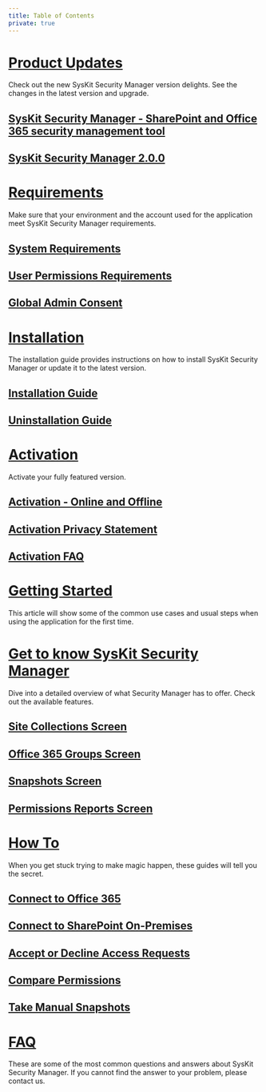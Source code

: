```yaml
---
title: Table of Contents
private: true
---
```


# [Product Updates](product-updates)
Check out the new SysKit Security Manager version delights. See the changes in the latest version and upgrade. 
## [SysKit Security Manager - SharePoint and Office 365 security management tool](security-manager-1-release-note.md)
## [SysKit Security Manager 2.0.0](security-manager-2-release-note.md)

# [Requirements](requirements)
Make sure that your environment and the account used for the application meet SysKit Security Manager requirements.
## [System Requirements](system-requirements.md)
## [User Permissions Requirements](user-permissions-requirements.md)
## [Global Admin Consent](global-admin-consent.md)

# [Installation](installation)
The installation guide provides instructions on how to install SysKit Security Manager or update it to the latest version.
## [Installation Guide](installation-guide.md)
## [Uninstallation Guide](uninstallation-guide.md)

# [Activation](activation)
Activate your fully featured version.
## [Activation - Online and Offline](online-offline-activation.md)
## [Activation Privacy Statement](activation-privacy-statement.md)
## [Activation FAQ](activation-faq.md)

# [Getting Started](getting-started)
This article will show some of the common use cases and usual steps when using the application for the first time.
## [](index.md)

# [Get to know SysKit Security Manager](get-to-know-security-manager)
Dive into a detailed overview of what Security Manager has to offer. Check out the available features.
## [Site Collections Screen](site-collections-screen.md)
## [Office 365 Groups Screen](office-365-groups-screen.md)
## [Snapshots Screen](snapshots-screen.md)
## [Permissions Reports Screen](permissions-reports-screen.md)

# [How To](how-to)
When you get stuck trying to make magic happen, these guides will tell you the secret.
## [Connect to Office 365](how-to/connect-to-office-365.md)
## [Connect to SharePoint On-Premises](how-to/connect-to-sharepoint-on-premise.md)
## [Accept or Decline Access Requests](accept-decline-access-requests.md)
## [Compare Permissions](compare-permissions.md)
## [Take Manual Snapshots](manual-snapshots.md)

# [FAQ](faq)
These are some of the most common questions and answers about SysKit Security Manager. If you cannot find the answer to your problem, please contact us.
## [](index.md)
